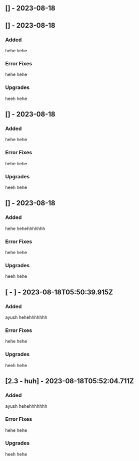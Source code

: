 ## [] - 2023-08-18




## [] - 2023-08-18
### Added
hehe
hehe
### Error Fixes
hehe
hehe
### Upgrades
heeh
hehe

## [] - 2023-08-18
### Added
hehe
hehe
### Error Fixes
hehe
hehe
### Upgrades
heeh
hehe

## [] - 2023-08-18
### Added
hehe
hehehhhhhhh
### Error Fixes
hehe
hehe
### Upgrades
heeh
hehe

## [ - ] - 2023-08-18T05:50:39.915Z
### Added
ayush
hehehhhhhhh
### Error Fixes
hehe
hehe
### Upgrades
heeh
hehe

## [2.3 - huh] - 2023-08-18T05:52:04.711Z
### Added
ayush
hehehhhhhhh
### Error Fixes
hehe
hehe
### Upgrades
heeh
hehe

